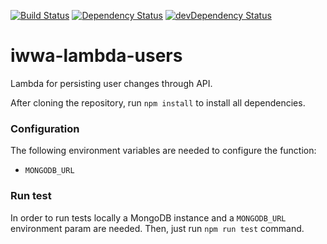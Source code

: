 [![Build Status](https://travis-ci.org/innowatio/iwwa-lambda-users.svg?branch=master)](https://travis-ci.org/innowatio/iwwa-lambda-users)
[![Dependency Status](https://david-dm.org/innowatio/iwwa-lambda-users.svg)](https://david-dm.org/innowatio/iwwa-lambda-users)
[![devDependency Status](https://david-dm.org/innowatio/iwwa-lambda-users/dev-status.svg)](https://david-dm.org/innowatio/iwwa-lambda-users#info=devDependencies)

# iwwa-lambda-users

Lambda for persisting user changes through API.

After cloning the repository, run `npm install` to install all dependencies.

### Configuration

The following environment variables are needed to configure the function:

- `MONGODB_URL`

### Run test

In order to run tests locally a MongoDB instance and a `MONGODB_URL` environment
param are needed.
Then, just run `npm run test` command.